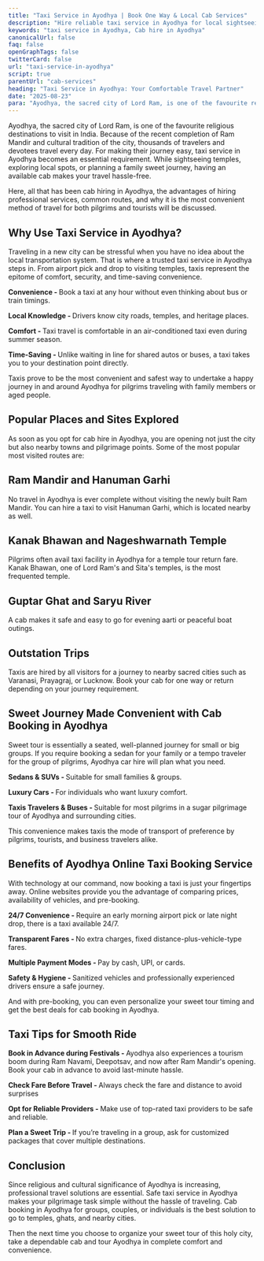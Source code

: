 ```yaml
---
title: "Taxi Service in Ayodhya | Book One Way & Local Cab Services"
description: "Hire reliable taxi service in Ayodhya for local sightseeing, one way cabs, and outstation trips. Affordable fares, safe rides, and professional drivers available 24/7."
keywords: "taxi service in Ayodhya, Cab hire in Ayodhya"
canonicalUrl: false
faq: false
openGraphTags: false
twitterCard: false
url: "taxi-service-in-ayodhya"
script: true
parentUrl: "cab-services"
heading: "Taxi Service in Ayodhya: Your Comfortable Travel Partner"
date: "2025-08-23"
para: "Ayodhya, the sacred city of Lord Ram, is one of the favourite religious destinations to visit in India. Because of the recent completion of Ram Mandir and cultural tradition of the city, thousands of travelers and devotees travel every day. For making their journey easy, taxi service in Ayodhya becomes an essential requirement. While sightseeing temples, exploring local spots, or planning a family sweet journey, having an available cab makes your travel hassle-free."
---
```


<p>Ayodhya, the sacred city of Lord Ram, is one of the favourite religious destinations to visit in India. Because of the recent completion of Ram Mandir and cultural tradition of the city, thousands of travelers and devotees travel every day. For making their journey easy, taxi service in Ayodhya becomes an essential requirement. While sightseeing temples, exploring local spots, or planning a family sweet journey, having an available cab makes your travel hassle-free.
</p>
<p className="mt-2">Here, all that has been cab hiring in Ayodhya, the advantages of hiring professional services, common routes, and why it is the most convenient method of travel for both pilgrims and tourists will be discussed.</p>
<h2 className="mt-5 font-bold">
Why Use Taxi Service in Ayodhya?
</h2>
<p>
               Traveling in a new city can be stressful when you have no idea about the local transportation system. That is where a trusted taxi service in Ayodhya steps in. From airport pick and drop to visiting temples, taxis represent the epitome of comfort, security, and time-saving convenience.
              </p>
              <p className="mt-2">
                <strong>Convenience - </strong> Book a taxi at any hour without even thinking about bus or train timings.
              </p>
              <p>
                <strong>Local Knowledge - </strong> Drivers know city roads, temples, and heritage places.
              </p>
              <p>
                <strong>Comfort - </strong> Taxi travel is comfortable in an air-conditioned taxi even during summer season.
              </p>
              <p>
                <strong>
                  Time-Saving - 
                </strong>  
                Unlike waiting in line for shared autos or buses, a taxi takes you to your destination point directly.
              </p>
              <p className="mt-2">
                Taxis prove to be the most convenient and safest way to undertake a happy journey in and around Ayodhya for pilgrims traveling with family members or aged people.
              </p>
             <h2 className="mt-5 font-bold">
                Popular Places and Sites Explored
              </h2>
              <p>
               As soon as you opt for cab hire in Ayodhya, you are opening not just the city but also nearby towns and pilgrimage points. Some of the most popular most visited routes are:
              </p>
         <h2 className="mt-5 font-bold">
               Ram Mandir and Hanuman Garhi
              </h2>
              <p>
                No travel in Ayodhya is ever complete without visiting the newly built Ram Mandir. You can hire a taxi to visit Hanuman Garhi, which is located nearby as well.
              </p>
              <h2 className="mt-5 font-bold">
                Kanak Bhawan and Nageshwarnath Temple
              </h2>
              <p>Pilgrims often avail taxi facility in Ayodhya for a temple tour return fare. Kanak Bhawan, one of Lord Ram's and Sita's temples, is the most frequented temple.</p>
             <h2 className="mt-5 font-bold">
               Guptar Ghat and Saryu River
              </h2>
              <p>
             A cab makes it safe and easy to go for evening aarti or peaceful boat outings.
              </p>
              <h2 className="mt-5 font-bold">
               Outstation Trips
              </h2>
              <p>
             Taxis are hired by all visitors for a journey to nearby sacred cities such as Varanasi, Prayagraj, or Lucknow. Book your cab for one way or return depending on your journey requirement.
              </p>
               <h2 className="mt-5 font-bold">
              Sweet Journey Made Convenient with Cab Booking in Ayodhya
              </h2>
              <p>
            Sweet tour is essentially a seated, well-planned journey for small or big groups. If you require booking a sedan for your family or a tempo traveler for the group of pilgrims, Ayodhya car hire will plan what you need.
              </p>
               <p className="mt-2">
                <strong>Sedans & SUVs - </strong> Suitable for small families & groups.
              </p>
              <p>
                <strong>Luxury Cars - </strong> For individuals who want luxury comfort.
              </p>
              <p>
                <strong>Taxis Travelers & Buses - </strong> Suitable for most pilgrims in a sugar pilgrimage tour of Ayodhya and surrounding cities.
              </p>
              <p className="mt-2">This convenience makes taxis the mode of transport of preference by pilgrims, tourists, and business travelers alike.</p>
               <h2 className="mt-5 font-bold">
              Benefits of Ayodhya Online Taxi Booking Service
              </h2>
              <p>
            With technology at our command, now booking a taxi is just your fingertips away. Online websites provide you the advantage of comparing prices, availability of vehicles, and pre-booking.
              </p>
               <p className="mt-2">
                <strong>24/7 Convenience - </strong> Require an early morning airport pick or late night drop, there is a taxi available 24/7.
              </p>
              <p>
                <strong>Transparent Fares - </strong> No extra charges, fixed distance-plus-vehicle-type fares.
              </p>
              <p>
                <strong>Multiple Payment Modes - </strong> Pay by cash, UPI, or cards.
              </p>
              <p>
                <strong>Safety & Hygiene - </strong> Sanitized vehicles and professionally experienced drivers ensure a safe journey.              </p>
              <p className="mt-2">
                And with pre-booking, you can even personalize your sweet tour timing and get the best deals for cab booking in Ayodhya.
              </p>
              <h2 className="mt-5 font-bold">
              Taxi Tips for Smooth Ride
              </h2>
             <p>
                <strong>Book in Advance during Festivals - </strong> Ayodhya also experiences a tourism boom during Ram Navami, Deepotsav, and now after Ram Mandir's opening. Book your cab in advance to avoid last-minute hassle.</p>
                <p><strong>Check Fare Before Travel - </strong> Always check the fare and distance to avoid surprises</p>
                <p><strong>Opt for Reliable Providers - </strong> Make use of top-rated taxi providers to be safe and reliable.</p>
                <p><strong>Plan a Sweet Trip - </strong> If you’re traveling in a group, ask for customized packages that cover multiple destinations.</p>
              <h2 className="mt-5 font-bold">
              Conclusion
              </h2>
              <p>
            Since religious and cultural significance of Ayodhya is increasing, professional travel solutions are essential. Safe taxi service in Ayodhya makes your pilgrimage task simple without the hassle of traveling. Cab booking in Ayodhya for groups, couples, or individuals is the best solution to go to temples, ghats, and nearby cities.
              </p>
              <p className="mt-2">Then the next time you choose to organize your sweet tour of this holy city, take a dependable cab and tour Ayodhya in complete comfort and convenience.</p>

